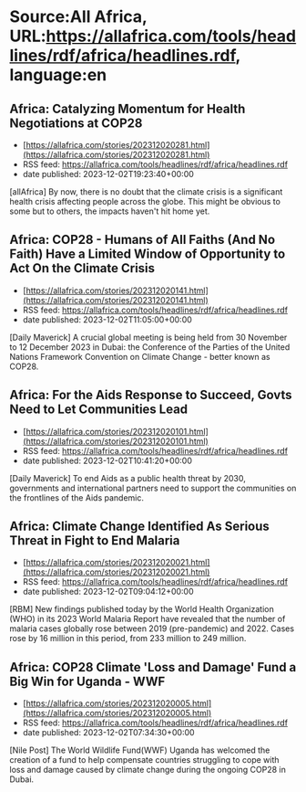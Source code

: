 # Source:All Africa, URL:https://allafrica.com/tools/headlines/rdf/africa/headlines.rdf, language:en

## Africa: Catalyzing Momentum for Health Negotiations at COP28
 - [https://allafrica.com/stories/202312020281.html](https://allafrica.com/stories/202312020281.html)
 - RSS feed: https://allafrica.com/tools/headlines/rdf/africa/headlines.rdf
 - date published: 2023-12-02T19:23:40+00:00

[allAfrica] By now, there is no doubt that the climate crisis is a significant health crisis affecting people across the globe. This might be obvious to some but to others, the impacts haven't hit home yet.

## Africa: COP28 - Humans of All Faiths (And No Faith) Have a Limited Window of Opportunity to Act On the Climate Crisis
 - [https://allafrica.com/stories/202312020141.html](https://allafrica.com/stories/202312020141.html)
 - RSS feed: https://allafrica.com/tools/headlines/rdf/africa/headlines.rdf
 - date published: 2023-12-02T11:05:00+00:00

[Daily Maverick] A crucial global meeting is being held from 30 November to 12 December 2023 in Dubai: the Conference of the Parties of the United Nations Framework Convention on Climate Change - better known as COP28.

## Africa: For the Aids Response to Succeed, Govts Need to Let Communities Lead
 - [https://allafrica.com/stories/202312020101.html](https://allafrica.com/stories/202312020101.html)
 - RSS feed: https://allafrica.com/tools/headlines/rdf/africa/headlines.rdf
 - date published: 2023-12-02T10:41:20+00:00

[Daily Maverick] To end Aids as a public health threat by 2030, governments and international partners need to support the communities on the frontlines of the Aids pandemic.

## Africa: Climate Change Identified As Serious Threat in Fight to End Malaria
 - [https://allafrica.com/stories/202312020021.html](https://allafrica.com/stories/202312020021.html)
 - RSS feed: https://allafrica.com/tools/headlines/rdf/africa/headlines.rdf
 - date published: 2023-12-02T09:04:12+00:00

[RBM] New findings published today by the World Health Organization (WHO) in its 2023 World Malaria Report have revealed that the number of malaria cases globally rose between 2019 (pre-pandemic) and 2022. Cases rose by 16 million in this period, from 233 million to 249 million.

## Africa: COP28 Climate 'Loss and Damage' Fund a Big Win for Uganda - WWF
 - [https://allafrica.com/stories/202312020005.html](https://allafrica.com/stories/202312020005.html)
 - RSS feed: https://allafrica.com/tools/headlines/rdf/africa/headlines.rdf
 - date published: 2023-12-02T07:34:30+00:00

[Nile Post] The World Wildlife Fund(WWF) Uganda has welcomed the creation of a fund to help compensate countries struggling to cope with loss and damage caused by climate change during the ongoing COP28 in Dubai.

